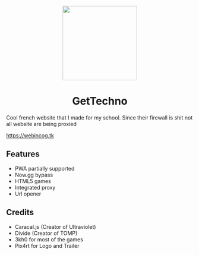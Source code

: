 <p align="center"><img src="https://raw.githubusercontent.com/AldessScratch/GetTechno-2/main/public/img/logo.PNG" height="200">
</p>

<h1 align="center">GetTechno</h1>

Cool french website that I made for my school.
Since their firewall is shit not all website are being proxied

https://webincog.tk

## Features

- PWA partially supported
- Now.gg bypass
- HTML5 games
- Integrated proxy
- Url opener

## Credits

- Caracal.js (Creator of Ultraviolet)
- Divide (Creator of TOMP)
- 3kh0 for most of the games
- Pix4rt for Logo and Trailer
